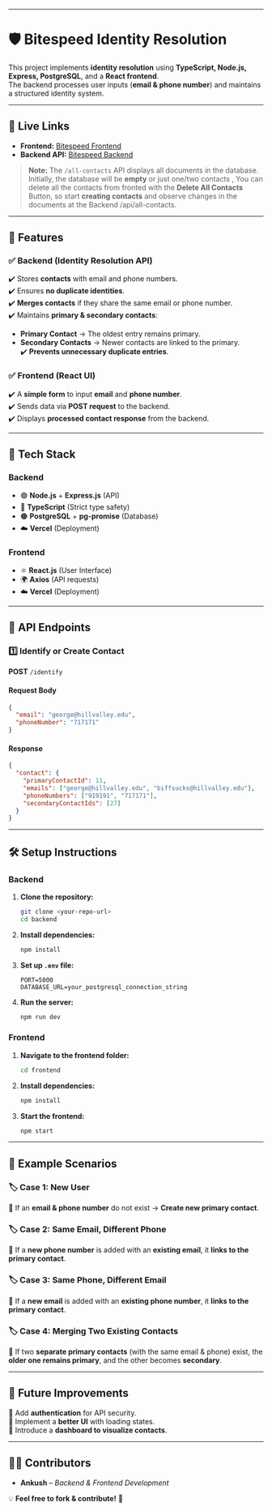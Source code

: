 
---

# 🛡️ Bitespeed Identity Resolution  

This project implements **identity resolution** using **TypeScript, Node.js, Express, PostgreSQL**, and a **React frontend**.  
The backend processes user inputs (**email & phone number**) and maintains a structured identity system.  

---

## 🚀 Live Links  

- **Frontend:** [Bitespeed Frontend](https://bitespeedfronted.netlify.app/)  
- **Backend API:** [Bitespeed Backend](https://bitespeedverifications.vercel.app/api/all-contacts)  

> **Note:** The `/all-contacts` API displays all documents in the database.  
> Initially, the database will be **empty** or just one/two contacts , You can delete all the contacts from fronted with the **Delete All Contacts** Button, so start **creating contacts** and observe changes in the documents at the Backend /api/all-contacts.   

---

## 📌 Features  

### ✅ Backend (Identity Resolution API)  
✔️ Stores **contacts** with email and phone numbers.  
✔️ Ensures **no duplicate identities**.  
✔️ **Merges contacts** if they share the same email or phone number.  
✔️ Maintains **primary & secondary contacts**:  
   - **Primary Contact** → The oldest entry remains primary.  
   - **Secondary Contacts** → Newer contacts are linked to the primary.  
✔️ **Prevents unnecessary duplicate entries**.  

### ✅ Frontend (React UI)  
✔️ A **simple form** to input **email** and **phone number**.  
✔️ Sends data via **POST request** to the backend.  
✔️ Displays **processed contact response** from the backend.  

---

## 🔧 Tech Stack  

### **Backend**  
- 🟢 **Node.js** + **Express.js** (API)  
- 🔵 **TypeScript** (Strict type safety)  
- 🟠 **PostgreSQL** + **pg-promise** (Database)  
- ☁️ **Vercel** (Deployment)  

### **Frontend**  
- ⚛️ **React.js** (User Interface)  
- 🌍 **Axios** (API requests)  
- ☁️ **Vercel** (Deployment)  

---

## 📡 API Endpoints  

### **1️⃣ Identify or Create Contact**  
**POST** `/identify`  

#### **Request Body**  
```json
{
  "email": "george@hillvalley.edu",
  "phoneNumber": "717171"
}
```

#### **Response**  
```json
{
  "contact": {
    "primaryContactId": 11,
    "emails": ["george@hillvalley.edu", "biffsucks@hillvalley.edu"],
    "phoneNumbers": ["919191", "717171"],
    "secondaryContactIds": [27]
  }
}
```

---

## 🛠️ Setup Instructions  

### **Backend**  
1. **Clone the repository:**  
   ```bash
   git clone <your-repo-url>
   cd backend
   ```
2. **Install dependencies:**  
   ```bash
   npm install
   ```
3. **Set up `.env` file:**  
   ```
   PORT=5000
   DATABASE_URL=your_postgresql_connection_string
   ```
4. **Run the server:**  
   ```bash
   npm run dev
   ```

### **Frontend**  
1. **Navigate to the frontend folder:**  
   ```bash
   cd frontend
   ```
2. **Install dependencies:**  
   ```bash
   npm install
   ```
3. **Start the frontend:**  
   ```bash
   npm start
   ```

---

## 📜 Example Scenarios  

### 🏷️ **Case 1: New User**  
🔹 If an **email & phone number** do not exist → **Create new primary contact**.  

### 🏷️ **Case 2: Same Email, Different Phone**  
🔹 If a **new phone number** is added with an **existing email**, it **links to the primary contact**.  

### 🏷️ **Case 3: Same Phone, Different Email**  
🔹 If a **new email** is added with an **existing phone number**, it **links to the primary contact**.  

### 🏷️ **Case 4: Merging Two Existing Contacts**  
🔹 If two **separate primary contacts** (with the same email & phone) exist, the **older one remains primary**, and the other becomes **secondary**.  

---

## 🎯 Future Improvements  

🔹 Add **authentication** for API security.  
🔹 Implement a **better UI** with loading states.  
🔹 Introduce a **dashboard to visualize contacts**.  

---

## 👨‍💻 Contributors  

- **Ankush** – *Backend & Frontend Development*  

💡 **Feel free to fork & contribute!** 🚀  
